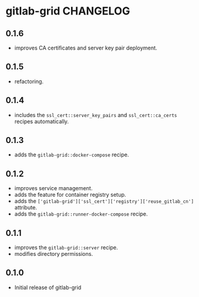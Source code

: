 # gitlab-grid CHANGELOG

0.1.6
-----
- improves CA certificates and server key pair deployment.

0.1.5
-----
- refactoring.

0.1.4
-----
- includes the `ssl_cert::server_key_pairs` and `ssl_cert::ca_certs` recipes automatically.

0.1.3
-----
- adds the `gitlab-grid::docker-compose` recipe.

0.1.2
-----
- improves service management.
- adds the feature for container registry setup.
- adds the `['gitlab-grid']['ssl_cert']['registry']['reuse_gitlab_cn']` attribute.
- adds the `gitlab-grid::runner-docker-compose` recipe.

0.1.1
-----
- improves the `gitlab-grid::server` recipe.
- modifies directory permissions.

0.1.0
-----
- Initial release of gitlab-grid
